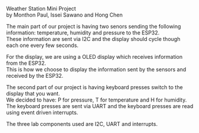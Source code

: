 Weather Station Mini Project  
by Monthon Paul, Issei Sawano and Hong Chen  

The main part of our project is having two senors sending the following information: temperature, humidity and pressure to the ESP32.  
These information are sent via I2C and the display should cycle though each one every few seconds.  

For the display, we are using a OLED display which receives information from the ESP32.  
This is how we choose to display the information sent by the sensors and received by the ESP32.  

The second part of our project is having keyboard presses switch to the display that you want.  
We decided to have: P for pressure, T for temperature and H for humidity.  
The keyboard presses are sent via UART and the keyboard presses are read using event driven interrupts.  

The three lab components used are I2C, UART and interrupts.  


